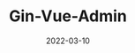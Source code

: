 ---
title: "Gin-Vue-Admin"
linkTitle: "GVA项目"
weight: 40
date: 2022-03-10
draft: true
description: >
  基于vite+vue3+gin搭建的开发基础平台（已完成setup语法糖版本），集成jwt鉴权，权限管理，动态路由，显隐可控组件，分页封装，多点登录拦截，资源权限，上传下载，代码生成器，表单生成器等开发必备功能，五分钟一套CURD前后端代码。

---